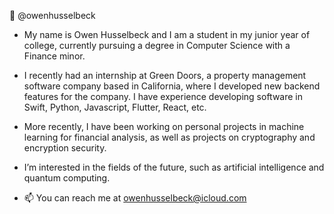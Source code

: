 👤 @owenhusselbeck

- My name is Owen Husselbeck and I am a student in my junior year of college, currently pursuing a degree in Computer Science with a Finance minor.
- I recently had an internship at Green Doors, a property management software company based in California, where I developed new backend features for the company. I have experience developing software in Swift, Python, Javascript, Flutter, React, etc.

- More recently, I have been working on personal projects in machine learning for financial analysis, as well as projects on cryptography and encryption security. 

- I’m interested in the fields of the future, such as artificial intelligence and quantum computing.
- 📫 You can reach me at owenhusselbeck@icloud.com
